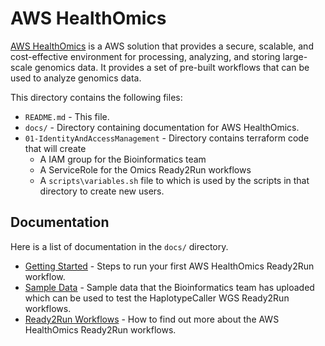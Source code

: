 # AWS HealthOmics

[AWS HealthOmics](https://aws.amazon.com/healthomics/) is a AWS solution that provides a secure, scalable, and cost-effective environment for processing, analyzing, and storing large-scale genomics data. It provides a set of pre-built workflows that can be used to analyze genomics data.

This directory contains the following files:

- `README.md` - This file.
- `docs/` - Directory containing documentation for AWS HealthOmics.
- `01-IdentityAndAccessManagement` - Directory contains terraform code that will create
    - A IAM group for the Bioinformatics team
    - A ServiceRole for the Omics Ready2Run workflows
    - A `scripts\variables.sh` file to which is used by the scripts in that directory to create new users. 
 

## Documentation

Here is a list of documentation in the `docs/` directory. 

- [Getting Started](docs/omics-run-r2r.md) - Steps to run your first AWS HealthOmics Ready2Run workflow.
- [Sample Data](docs/omics-workflows.md) - Sample data that the Bioinformatics team has uploaded which can be used to test the HaplotypeCaller WGS Ready2Run workflows.
- [Ready2Run Workflows](docs/omics-r2r-workflows.md) - How to find out more about the AWS HealthOmics Ready2Run workflows.
